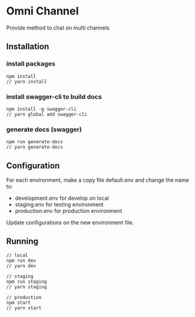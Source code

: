 # Omni Channel
Provide method to chat on multi channels

## Installation
### install packages
```
npm install
// yarn install
```
### install swagger-cli to build docs
```
npm install -g swagger-cli 
// yarn global add swagger-cli 
```
### generate docs (swagger)
```
npm run generate-docs
// yarn generate-docs
```
## Configuration
For each environment, make a copy file default.env and change the name to:
- development.env for develop on local
- staging.env for testing environment
- production.env for production environment

Update configurations on the new environment file.
## Running
```
// local
npm run dev
// yarn dev

// staging
npm run staging
// yarn staging

// production
npm start
// yarn start

```
